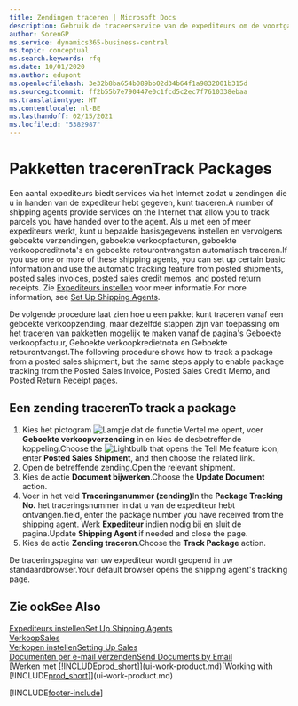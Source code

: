 ```yaml
---
title: Zendingen traceren | Microsoft Docs
description: Gebruik de traceerservice van de expediteurs om de voortgang van een zending te bekijken.
author: SorenGP
ms.service: dynamics365-business-central
ms.topic: conceptual
ms.search.keywords: rfq
ms.date: 10/01/2020
ms.author: edupont
ms.openlocfilehash: 3e32b8ba654b089bb02d34b64f1a9832001b315d
ms.sourcegitcommit: ff2b55b7e790447e0c1fcd5c2ec7f7610338ebaa
ms.translationtype: HT
ms.contentlocale: nl-BE
ms.lasthandoff: 02/15/2021
ms.locfileid: "5382987"
---
```

# <a name="track-packages"></a><span data-ttu-id="fac34-103">Pakketten traceren</span><span class="sxs-lookup"><span data-stu-id="fac34-103">Track Packages</span></span>

<span data-ttu-id="fac34-104">Een aantal expediteurs biedt services via het Internet zodat u zendingen die u in handen van de expediteur hebt gegeven, kunt traceren.</span><span class="sxs-lookup"><span data-stu-id="fac34-104">A number of shipping agents provide services on the Internet that allow you to track parcels you have handed over to the agent.</span></span> <span data-ttu-id="fac34-105">Als u met een of meer expediteurs werkt, kunt u bepaalde basisgegevens instellen en vervolgens geboekte verzendingen, geboekte verkoopfacturen, geboekte verkoopcreditnota's en geboekte retourontvangsten automatisch traceren.</span><span class="sxs-lookup"><span data-stu-id="fac34-105">If you use one or more of these shipping agents, you can set up certain basic information and use the automatic tracking feature from posted shipments, posted sales invoices, posted sales credit memos, and posted return receipts.</span></span> <span data-ttu-id="fac34-106">Zie [Expediteurs instellen](sales-how-to-set-up-shipping-agents.md) voor meer informatie.</span><span class="sxs-lookup"><span data-stu-id="fac34-106">For more information, see [Set Up Shipping Agents](sales-how-to-set-up-shipping-agents.md).</span></span>  

<span data-ttu-id="fac34-107">De volgende procedure laat zien hoe u een pakket kunt traceren vanaf een geboekte verkoopzending, maar dezelfde stappen zijn van toepassing om het traceren van pakketten mogelijk te maken vanaf de pagina's Geboekte verkoopfactuur, Geboekte verkoopkredietnota en Geboekte retourontvangst.</span><span class="sxs-lookup"><span data-stu-id="fac34-107">The following procedure shows how to track a package from a posted sales shipment, but the same steps apply to enable package tracking from the Posted Sales Invoice, Posted Sales Credit Memo, and Posted Return Receipt pages.</span></span>  

## <a name="to-track-a-package"></a><span data-ttu-id="fac34-108">Een zending traceren</span><span class="sxs-lookup"><span data-stu-id="fac34-108">To track a package</span></span>

1. <span data-ttu-id="fac34-109">Kies het pictogram ![Lampje dat de functie Vertel me opent](media/ui-search/search_small.png "Vertel me wat u wilt doen"), voer **Geboekte verkoopverzending** in en kies de desbetreffende koppeling.</span><span class="sxs-lookup"><span data-stu-id="fac34-109">Choose the ![Lightbulb that opens the Tell Me feature](media/ui-search/search_small.png "Tell me what you want to do") icon, enter **Posted Sales Shipment**, and then choose the related link.</span></span>
2. <span data-ttu-id="fac34-110">Open de betreffende zending.</span><span class="sxs-lookup"><span data-stu-id="fac34-110">Open the relevant shipment.</span></span>
3. <span data-ttu-id="fac34-111">Kies de actie **Document bijwerken**.</span><span class="sxs-lookup"><span data-stu-id="fac34-111">Choose the **Update Document** action.</span></span>
4. <span data-ttu-id="fac34-112">Voer in het veld **Traceringsnummer (zending)**</span><span class="sxs-lookup"><span data-stu-id="fac34-112">In the **Package Tracking No.**</span></span> <span data-ttu-id="fac34-113">het traceringsnummer in dat u van de expediteur hebt ontvangen.</span><span class="sxs-lookup"><span data-stu-id="fac34-113">field, enter the package number you have received from the shipping agent.</span></span> <span data-ttu-id="fac34-114">Werk **Expediteur** indien nodig bij en sluit de pagina.</span><span class="sxs-lookup"><span data-stu-id="fac34-114">Update **Shipping Agent** if needed and close the page.</span></span>
5. <span data-ttu-id="fac34-115">Kies de actie **Zending traceren**.</span><span class="sxs-lookup"><span data-stu-id="fac34-115">Choose the **Track Package** action.</span></span>

<span data-ttu-id="fac34-116">De traceringspagina van uw expediteur wordt geopend in uw standaardbrowser.</span><span class="sxs-lookup"><span data-stu-id="fac34-116">Your default browser opens the shipping agent's tracking page.</span></span>

## <a name="see-also"></a><span data-ttu-id="fac34-117">Zie ook</span><span class="sxs-lookup"><span data-stu-id="fac34-117">See Also</span></span>

[<span data-ttu-id="fac34-118">Expediteurs instellen</span><span class="sxs-lookup"><span data-stu-id="fac34-118">Set Up Shipping Agents</span></span>](sales-how-to-set-up-shipping-agents.md)  
[<span data-ttu-id="fac34-119">Verkoop</span><span class="sxs-lookup"><span data-stu-id="fac34-119">Sales</span></span>](sales-manage-sales.md)  
[<span data-ttu-id="fac34-120">Verkopen instellen</span><span class="sxs-lookup"><span data-stu-id="fac34-120">Setting Up Sales</span></span>](sales-setup-sales.md)  
[<span data-ttu-id="fac34-121">Documenten per e-mail verzenden</span><span class="sxs-lookup"><span data-stu-id="fac34-121">Send Documents by Email</span></span>](ui-how-send-documents-email.md)  
<span data-ttu-id="fac34-122">[Werken met [!INCLUDE[prod_short](includes/prod_short.md)]](ui-work-product.md)</span><span class="sxs-lookup"><span data-stu-id="fac34-122">[Working with [!INCLUDE[prod_short](includes/prod_short.md)]](ui-work-product.md)</span></span>


[!INCLUDE[footer-include](includes/footer-banner.md)]